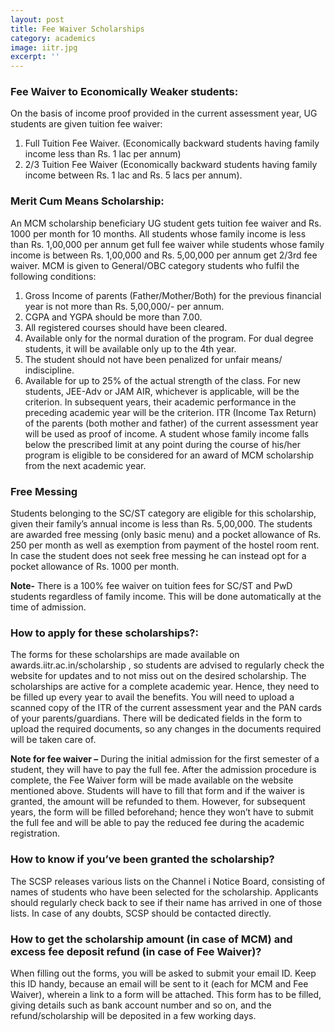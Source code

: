 ```yaml
---
layout: post
title: Fee Waiver Scholarships
category: academics
image: iitr.jpg
excerpt: ''
---
```


### Fee Waiver to Economically Weaker students:
On the basis of income proof provided in the current assessment year, UG students are given tuition fee waiver:
1. Full Tuition Fee Waiver. (Economically backward students having family income less than Rs. 1 lac per annum)
2. 2/3 Tuition Fee Waiver (Economically backward students having family income between Rs. 1 lac and Rs. 5 lacs per annum).

### Merit Cum Means Scholarship:
An MCM scholarship beneficiary UG student gets tuition fee waiver and Rs. 1000 per month for 10 months. All students whose family income is less than Rs. 1,00,000 per annum get full fee waiver while students whose family income is between Rs. 1,00,000 and Rs. 5,00,000 per annum get 2/3rd fee waiver. MCM is given to General/OBC category students who fulfil the following conditions:
1. Gross Income of parents (Father/Mother/Both) for the previous financial year is not more than Rs. 5,00,000/- per annum. 
2. CGPA and YGPA should be more than 7.00. 
3. All registered courses should have been cleared. 
4. Available only for the normal duration of the program. For dual degree students, it will be available only up to the 4th year. 
5. The student should not have been penalized for unfair means/ indiscipline. 
6. Available for up to 25% of the actual strength of the class. 
For new students, JEE-Adv or JAM AIR, whichever is applicable, will be the criterion. In subsequent years, their academic performance in the preceding academic year will be the criterion. ITR (Income Tax Return) of the parents (both mother and father) of the current assessment year will be used as proof of income. A student whose family income falls below the prescribed limit at any point during the course of his/her program is eligible to be considered for an award of MCM scholarship from the next academic year.

### Free Messing
Students belonging to the SC/ST category are eligible for this scholarship, given their family’s annual income is less than Rs. 5,00,000. 
The students are awarded free messing (only basic menu) and a pocket allowance of Rs. 250 per month as well as exemption from payment of the hostel room rent. In case the student does not seek free messing he can instead opt for a pocket allowance of Rs. 1000 per month. 

**Note-** There is a 100% fee waiver on tuition fees for SC/ST and PwD students regardless of family income. This will be done automatically at the time of admission. 


### How to apply for these scholarships?:
The forms for these scholarships are made available on awards.iitr.ac.in/scholarship , so students are advised to regularly check the website for updates and to not miss out on the desired scholarship.
The scholarships are active for a complete academic year. Hence, they need to be filled up every year to avail the benefits.
You will need to upload a scanned copy of the ITR of the current assessment year and the PAN cards of your parents/guardians. There will be dedicated fields in the form to upload the required documents, so any changes in the documents required will be taken care of.

**Note for fee waiver –** During the initial admission for the first semester of a student, they will have to pay the full fee. After the admission procedure is complete, the Fee Waiver form will be made available on the website mentioned above. Students will have to fill that form and if the waiver is granted, the amount will be refunded to them. However, for subsequent years, the form will be filled beforehand; hence they won’t have to submit the full fee and will be able to pay the reduced fee during the academic registration.
### How to know if you’ve been granted the scholarship?
The SCSP releases various lists on the Channel i Notice Board, consisting of names of students who have been selected for the scholarship. Applicants should regularly check back to see if their name has arrived in one of those lists. In case of any doubts, SCSP should be contacted directly. 
### How to get the scholarship amount (in case of MCM) and excess fee deposit refund (in case of Fee Waiver)?
When filling out the forms, you will be asked to submit your email ID. Keep this ID handy, because an email will be sent to it (each for MCM and Fee Waiver), wherein a link to a form will be attached. This form has to be filled, giving details such as bank account number and so on, and the refund/scholarship will be deposited in a few working days.
